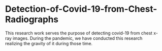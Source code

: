 # Detection-of-Covid-19-from-Chest-Radiographs
This research work serves the purpose of  detecting covid-19 from chest x-ray images. During the pandemic, we have conducted this research realizing the gravity of it during those time.
